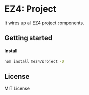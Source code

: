 # EZ4: Project

It wires up all EZ4 project components.

## Getting started

#### Install

```sh
npm install @ez4/project -D
```

## License

MIT License
